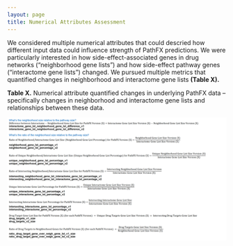 ```yaml
---
layout: page
title: Numerical Attributes Assessment
---
```


We considered multiple numerical attributes that could descried how different input data could influence strength of PathFX predictions. We were particularly interested in how side-effect-associated genes in drug networks (“neighborhood gene lists”) and how side-effect pathway genes (“interactome gene lists”) changed. We pursued multiple metrics that quantified changes in neighborhood and interactome gene lists **(Table X).**

**Table X.** Numerical attribute quantified changes in underlying PathFX data – specifically changes in neighborhood and interactome gene lists and relationships between these data.


![image](display_files/numerical_attribute_results/tables/one.png)





















